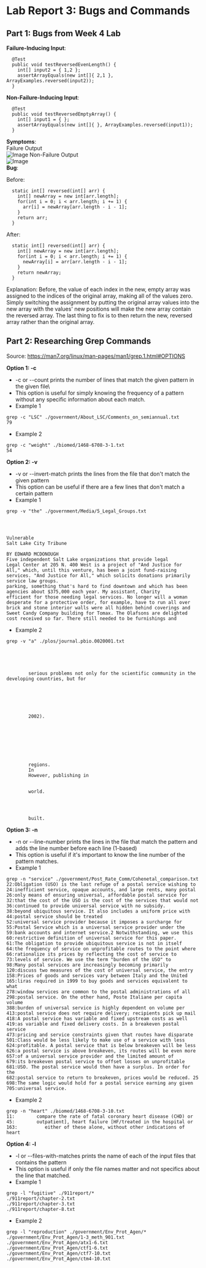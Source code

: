 # Lab Report 3: Bugs and Commands
## Part 1: Bugs from Week 4 Lab
**Failure-Inducing Input**:
```
  @Test
  public void testReversedEvenLength() {
    int[] input2 = { 1,2 };
    assertArrayEquals(new int[]{ 2,1 }, ArrayExamples.reversed(input2));
  }
```
**Non-Failure-Inducing Input**:
```
  @Test
  public void testReversedEmptyArray() {
    int[] input1 = { };
    assertArrayEquals(new int[]{ }, ArrayExamples.reversed(input1));
  }
```
**Symptoms**:\
Failure Output\
![Image](FailOutput.png)
Non-Failure Output\
![Image](SuccessOutput.png) \
**Bug**:

Before:
```
  static int[] reversed(int[] arr) {
    int[] newArray = new int[arr.length];
    for(int i = 0; i < arr.length; i += 1) {
      arr[i] = newArray[arr.length - i - 1];
    }
    return arr;
  }
```
After:
```
  static int[] reversed(int[] arr) {
    int[] newArray = new int[arr.length];
    for(int i = 0; i < arr.length; i += 1) {
      newArray[i] = arr[arr.length - i - 1];
    }
    return newArray;
  }
```
Explanation: Before, the value of each index in the new, empty array was assigned to the indices of the original array, making all of the values zero. Simply switching the assignment by putting the original array values into the new array with the values' new positions will make the new array contain the reversed array. The last thing to fix is to then return the new, reversed array rather than the original array.

## Part 2: Researching Grep Commands
Source: https://man7.org/linux/man-pages/man1/grep.1.html#OPTIONS 

**Option 1: -c**
* -c or --count prints the number of lines that match the given pattern in the given file\
* This option is useful for simply knowing the frequency of a pattern without any specific information about each match.
* Example 1
```
grep -c "LSC" ./government/About_LSC/Comments_on_semiannual.txt 
79
```
* Example 2
```
grep -c "weight" ./biomed/1468-6708-3-1.txt
54
```
**Option 2: -v**
* -v or --invert-match prints the lines from the file that don't match the given pattern
* This option can be useful if there are a few lines that don't match a certain pattern
* Example 1
```
grep -v "the" ./government/Media/5_Legal_Groups.txt 




Vulnerable
Salt Lake City Tribune

BY EDWARD MCDONOUGH
Five independent Salt Lake organizations that provide legal
Legal Center at 205 N. 400 West is a project of "And Justice for
All," which, until this venture, has been a joint fund-raising
services. "And Justice for All," which solicits donations primarily
service law groups.
parking, something that's hard to find downtown and which has been
agencies about $375,000 each year. My assistant, Charity
efficient for those needing legal services. No longer will a woman
desperate for a protective order, for example, have to run all over
brick and stone interior walls were all hidden behind coverings and
Sweet Candy Company building for Tomax. The Olafsons are delighted
cost received so far. There still needed to be furnishings and
```
* Example 2
```
grep -v "a" ./plos/journal.pbio.0020001.txt 

  
    
      
        
        serious problems not only for the scientific community in the developing countries, but for
        
          
          
        
      
      
        2002).
        
          
          
        
      
      
      
      
        regions.
        In 
        However, publishing in 
      
      
        world.
        
          
          
        
        built.
```
**Option 3: -n**
* -n or --line-number prints the lines in the file that match the pattern and adds the line number before each line (1-based)
* This option is useful if it's important to know the line number of the pattern matches.
* Example 1
```
grep -n "service" ./government/Post_Rate_Comm/Cohenetal_comparison.txt 
22:Obligation (USO) is the last refuge of a postal service wishing to
24:inefficient service, opaque accounts, and large rents, many postal
26:only means of ensuring universal, affordable postal service for
32:that the cost of the USO is the cost of the services that would not
36:continued to provide universal service with no subsidy.
38:beyond ubiquitous service. It also includes a uniform price with
44:postal service should be treated
52:universal service provider because it imposes a surcharge for
55:Postal Service which is a universal service provider under the
59:bank accounts and internet service.2 Notwithstanding, we use this
60:restrictive definition of universal service for this paper.
61:The obligation to provide ubiquitous service is not in itself
64:the frequency of service on unprofitable routes to the point where
66:rationalize its prices by reflecting the cost of service to
73:levels of service. We use the term "burden of the USO" to
98:Many postal services are increasingly becoming primarily
120:discuss two measures of the cost of universal service, the entry
158:Prices of goods and services vary between Italy and the United
165:liras required in 1999 to buy goods and services equivalent to what
278:window services are common to the postal administrations of all
298:postal service. On the other hand, Poste Italiane per capita volume
388:burden of universal service is highly dependent on volume per
413:postal service does not require delivery; recipients pick up mail
418:A postal service has variable and fixed upstream costs as well
419:as variable and fixed delivery costs. In a breakeven postal service
473:pricing and service constraints given that routes have disparate
501:Class would be less likely to make use of a service with less
624:profitable. A postal service that is below breakeven will be less
626:a postal service is above breakeven, its routes will be even more
657:of a universal service provider and the limited amount of
679:its breakeven postal service to offset losses on unprofitable
681:USO. The postal service would then have a surplus. In order for the
682:postal service to return to breakeven, prices would be reduced. 25
698:The same logic would hold for a postal service earning any given
705:universal service.
```
* Example 2
```
grep -n "heart" ./biomed/1468-6708-3-10.txt 
11:        compare the rate of fatal coronary heart disease (CHD) or
45:        outpatient], heart failure [HF/treated in the hospital or
163:          either of these alone, without other indications of heart
```
**Option 4: -l**
* -l or --files-with-matches prints the name of each of the input files that contains the pattern
* This option is useful if only the file names matter and not specifics about the line that matched.
* Example 1
```
grep -l "fugitive" ./911report/*
./911report/chapter-2.txt
./911report/chapter-3.txt
./911report/chapter-8.txt
```
* Example 2
```
grep -l "reproduction" ./government/Env_Prot_Agen/*
./government/Env_Prot_Agen/1-3_meth_901.txt
./government/Env_Prot_Agen/atx1-6.txt
./government/Env_Prot_Agen/ctf1-6.txt
./government/Env_Prot_Agen/ctf7-10.txt
./government/Env_Prot_Agen/ctm4-10.txt
```
